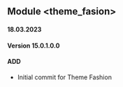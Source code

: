## Module <theme_fasion>

#### 18.03.2023
#### Version 15.0.1.0.0
#### ADD
- Initial commit for Theme Fashion